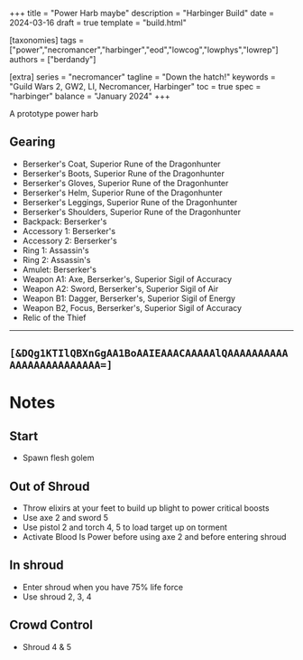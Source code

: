 +++
title = "Power Harb maybe"
description = "Harbinger Build"
date = 2024-03-16
draft = true
template = "build.html"

[taxonomies]
tags = ["power","necromancer","harbinger","eod","lowcog","lowphys","lowrep"]
authors = ["berdandy"]

[extra]
series = "necromancer"
tagline = "Down the hatch!"
keywords = "Guild Wars 2, GW2, LI, Necromancer, Harbinger"
toc = true
spec = "harbinger"
balance = "January 2024"
+++

A prototype power harb

## Gearing

- Berserker's Coat, Superior Rune of the Dragonhunter
- Berserker's Boots, Superior Rune of the Dragonhunter
- Berserker's Gloves, Superior Rune of the Dragonhunter
- Berserker's Helm, Superior Rune of the Dragonhunter
- Berserker's Leggings, Superior Rune of the Dragonhunter
- Berserker's Shoulders, Superior Rune of the Dragonhunter
- Backpack: Berserker's
- Accessory 1: Berserker's
- Accessory 2: Berserker's
- Ring 1: Assassin's
- Ring 2: Assassin's
- Amulet: Berserker's
- Weapon A1: Axe, Berserker's, Superior Sigil of Accuracy
- Weapon A2: Sword, Berserker's, Superior Sigil of Air
- Weapon B1: Dagger, Berserker's, Superior Sigil of Energy
- Weapon B2, Focus, Berserker's, Superior Sigil of Accuracy
- Relic of the Thief

---
`[&DQg1KTIlQBXnGgAA1BoAAIEAAACAAAAAlQAAAAAAAAAAAAAAAAAAAAAAAAA=]`
---


<div data-armory-embed='skills' data-armory-ids='62667,62530,10546,10544,10646'></div><div data-armory-embed='specializations' data-armory-ids='53,50,64' data-armory-53-traits='914,829,853'  data-armory-50-traits='875,894,893'  data-armory-64-traits='2188,2192,2218' ></div>

# Notes

## Start

- Spawn flesh golem

## Out of Shroud

- Throw elixirs at your feet to build up blight to power critical boosts
- Use axe 2 and sword 5
- Use pistol 2 and torch 4, 5 to load target up on torment
- Activate Blood Is Power before using axe 2 and before entering shroud

## In shroud

- Enter shroud when you have 75% life force
- Use shroud 2, 3, 4

## Crowd Control

- Shroud 4 & 5
